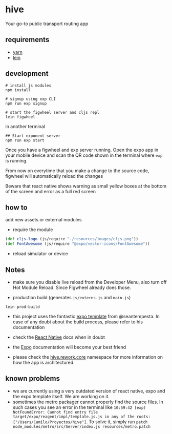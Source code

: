 # hive

Your go-to public transport routing app

## requirements

- [yarn](https://yarnpkg.com/lang/en/docs/install/)
- [lein](http://leiningen.org/#install)

## development

``` shell
# install js modules
npm install

# signup using exp CLI
npm run exp signup

# start the figwheel server and cljs repl 
lein figwheel
```

in another terminal
``` shell
## Start exponent server
npm run exp start
```

Once you have a figwheel and exp server running. Open the
expo app in your mobile device and scan the QR code shown
in the terminal where `exp` is running.

From now on everytime that you make a change to the source
code, figwheel will automatically reload the changes

Beware that react native shows warning as small yellow boxes
at the bottom of the screen and error as a full red screen

## how to
add new assets or external modules
- require the module  
``` clj
(def cljs-logo (js/require "./resources/images/cljs.png"))
(def FontAwesome (js/require "@expo/vector-icons/FontAwesome"))
```
- reload simulator or device

## Notes
- make sure you disable live reload from the Developer Menu, also turn off Hot Module Reload.
Since Figwheel already does those.

- production build (generates `js/externs.js` and `main.js`)

``` shell
lein prod-build
```

- this project uses the fantastic [expo template](https://github.com/seantempesta/expo-cljs-template)
  from @seantempesta. In case of any doubt about the build process,
  please refer to his documentation
  
- check the [React Native](https://facebook.github.io/react-native/) docs when in doubt

- the [Expo](https://expo.io/) documentation will become your best friend

- please check the [hive.rework.core](src/hive/rework/core.cljs) namespace for more information on how the
app is architectured.

## known problems
- we are currently using a very outdated version of react native, expo and the expo template
itself. We are working on it.
- sometimes the metro packager cannot properly find the source files. In such cases you see an
error in the terminal like `10:59:42 [exp] NotFoundError: Cannot find entry file target/expo/reagent/impl/template.js.js in any of the roots: ["/Users/Camilo/Proyectos/hive"]`.
To solve it, simply run `patch node_modules/metro/src/Server/index.js resources/metro.patch`
